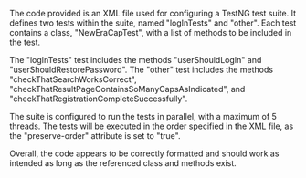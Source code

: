 The code provided is an XML file used for configuring a TestNG test suite. It defines two tests within the suite, named "logInTests" and "other". Each test contains a class, "NewEraCapTest", with a list of methods to be included in the test.

The "logInTests" test includes the methods "userShouldLogIn" and "userShouldRestorePassword". The "other" test includes the methods "checkThatSearchWorksCorrect", "checkThatResultPageContainsSoManyCapsAsIndicated", and "checkThatRegistrationCompleteSuccessfully".

The suite is configured to run the tests in parallel, with a maximum of 5 threads. The tests will be executed in the order specified in the XML file, as the "preserve-order" attribute is set to "true".

Overall, the code appears to be correctly formatted and should work as intended as long as the referenced class and methods exist.